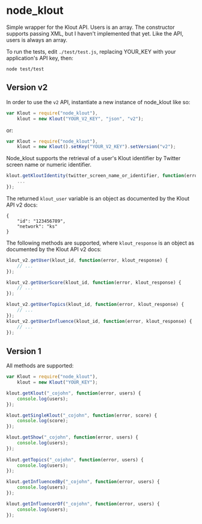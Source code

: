 # node_klout

Simple wrapper for the Klout API. Users is an array. The constructor supports passing XML, but I haven't implemented that yet. Like the API, users is always an array.

To run the tests, edit `./test/test.js`, replacing YOUR_KEY with your application's API key, then:

```
node test/test
```

## Version v2

In order to use the `v2` API, instantiate a new instance of node_klout like so:

```javascript
var Klout = require("node_klout"),
	klout = new Klout("YOUR_V2_KEY", "json", "v2");
```

or:

```javascript
var Klout = require("node_klout"),
	klout = new Klout().setKey("YOUR_V2_KEY").setVersion("v2");
```

Node_klout supports the retrieval of a user's Klout identifier by Twitter screen name or numeric identifier.

```javascript
klout.getKloutIdentity(twitter_screen_name_or_identifier, function(error, klout_user) {
	...
});
```

The returned `klout_user` variable is an object as documented by the Klout API v2 docs:

```
{
	"id": "123456789",
	"network": "ks"
}
```

The following methods are supported, where `klout_response` is an object as documented by the Klout API v2 docs:

```javascript
klout_v2.getUser(klout_id, function(error, klout_response) {
	// ...
});

klout_v2.getUserScore(klout_id, function(error, klout_response) {
	// ...
});	

klout_v2.getUserTopics(klout_id, function(error, klout_response) {
	// ...
});	
klout_v2.getUserInfluence(klout_id, function(error, klout_response) {
	// ...
});
```


## Version 1

All methods are supported:

```javascript
var Klout = require("node_klout"),
	klout = new Klout("YOUR_KEY");

klout.getKlout("_cojohn", function(error, users) {
	console.log(users);
});

klout.getSingleKlout("_cojohn", function(error, score) {
	console.log(score);
});

klout.getShow("_cojohn", function(error, users) {
	console.log(users);
});
	
klout.getTopics("_cojohn", function(error, users) {
	console.log(users);
});

klout.getInfluencedBy("_cojohn", function(error, users) {
	console.log(users);
});

klout.getInfluencerOf("_cojohn", function(error, users) {
	console.log(users);
});
```
